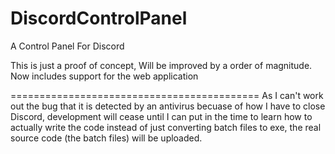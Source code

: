 # DiscordControlPanel
A Control Panel For Discord

This is just a proof of concept, Will be improved by a order of magnitude.
Now includes support for the web application

===========================================
As I can't work out the bug that it is detected by an antivirus becuase of how I have to close Discord, development will cease until I can put in the time to learn how to actually write the code instead of just converting batch files to exe, the real source code (the batch files) will be uploaded.
